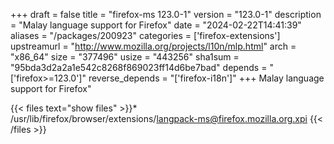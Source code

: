 +++
draft = false
title = "firefox-ms 123.0-1"
version = "123.0-1"
description = "Malay language support for Firefox"
date = "2024-02-22T14:41:39"
aliases = "/packages/200923"
categories = ['firefox-extensions']
upstreamurl = "http://www.mozilla.org/projects/l10n/mlp.html"
arch = "x86_64"
size = "377496"
usize = "443256"
sha1sum = "95bda3d2a2a1e542c8268f869023ff14d6be7bad"
depends = "['firefox>=123.0']"
reverse_depends = "['firefox-i18n']"
+++
Malay language support for Firefox"

{{< files text="show files" >}}* /usr/lib/firefox/browser/extensions/langpack-ms@firefox.mozilla.org.xpi
{{< /files >}}